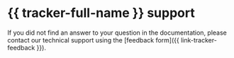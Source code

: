 # {{ tracker-full-name }} support


If you did not find an answer to your question in the documentation, please contact our technical support using the [feedback form]({{ link-tracker-feedback }}).
